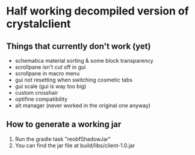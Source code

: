 # Half working decompiled version of crystalclient

## Things that currently don't work (yet)
- schematica material sorting & some block transparency
- scrollpane isn't cut off in gui
- scrollpane in macro menu
- gui not resetting when switching cosmetic tabs
- gui scale (gui is way too big)
- custom crosshair
- optifine compatibility
- alt manager (never worked in the original one anyway)

## How to generate a working jar
1. Run the gradle task "reobfShadowJar"
2. You can find the jar file at build/libs/client-1.0.jar
